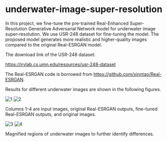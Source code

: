 # underwater-image-super-resolution

In this project, we fine-tune the pre-trained Real-Enhanced Super-Resolution Generative Adversarial Network model for underwater image super-resolution. We use USR-248 dataset for fine-tuning the model. The proposed model generates more realistic and higher-quality images compared to the original Real-ESRGAN model.

The download link of the USR-248 dataset:

https://irvlab.cs.umn.edu/resources/usr-248-dataset

The Real-ESRGAN code is borrowed from https://github.com/xinntao/Real-ESRGAN.

Results for different underwater images are shown in the following figures.

![1](https://user-images.githubusercontent.com/47056654/236956229-a9d68e45-19a2-4f30-8d4c-b7f2c10b54d2.jpeg)
![2](https://user-images.githubusercontent.com/47056654/236956252-27bb3d78-cf22-4b3e-a5b8-0878da7cf721.jpeg)

Columns 1–4 are input images, original Real-ESRGAN outputs, fine-tuned Real-ESRGAN outputs, and original images.

![3](https://user-images.githubusercontent.com/47056654/236956290-49f2b41b-06a7-49c0-baa8-755c3c64def8.jpeg)
![4](https://user-images.githubusercontent.com/47056654/236956309-a892d60e-96c7-44cf-b17f-a5e78f1bc6b9.jpeg)

Magnified regions of underwater images to further identify differences.
